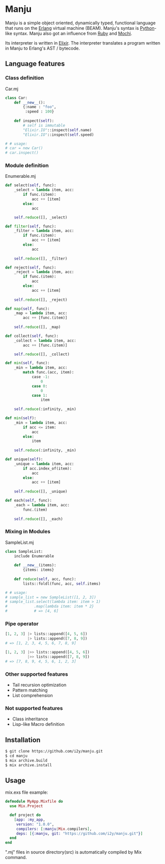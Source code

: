 # Manju
Manju is a simple object oriented, dynamically typed, functional language that runs on the [Erlang](http://www.erlang.org) virtual machine (BEAM).
Manju's syntax is [Python](https://www.python.org)-like syntax.
Manju also got an influence from [Ruby](https://www.ruby-lang.org) and [Mochi](https://github.com/i2y/mochi).

Its interpreter is written in [Elixir](http://elixir-lang.org). The interpreter translates a program written in Manju to Erlang's AST / bytecode.

## Language features
### Class definition
Car.mj
```python
class Car:
    def __new__():
        {:name : "foo",
         :speed : 100}
    
    def inspect(self):
        # self is immutable
        "Elixir.IO"::inspect(self.name)
        "Elixir.IO"::inspect(self.speed)

# # usage:
# car = new Car()
# car.inspect()
```

### Module definition
Enumerable.mj
```python
def select(self, func):
    _select = lambda item, acc:
        if func.(item):
            acc ++ [item]
        else:
            acc

    self.reduce([], _select)

def filter(self, func):
    _filter = lambda item, acc:
        if func.(item):
            acc ++ [item]
        else:
            acc
    
    self.reduce([], _filter)

def reject(self, func):
    _reject = lambda item, acc:
        if func.(item):
            acc
        else:
            acc ++ [item]
    
    self.reduce([], _reject)

def map(self, func):
    _map = lambda item, acc:
        acc ++ [func.(item)]
    
    self.reduce([], _map)

def collect(self, func):
    _collect = lambda item, acc:
        acc ++ [func.(item)]

    self.reduce([], _collect)

def min(self, func):
    _min = lambda item, acc:
        match func.(acc, item):
            case -1:
                0
            case 0:
                0
            case 1:
                item
    
    self.reduce(:infinity, _min)

def min(self):
    _min = lambda item, acc:
        if acc <= item:
            acc
        else:
            item
    
    self.reduce(:infinity, _min)

def unique(self):
    _unique = lambda item, acc:
        if acc.index_of(item):
            acc
        else:
            acc ++ [item]
    
    self.reduce([], _unique)

def each(self, func):
    _each = lambda item, acc:
        func.(item)
    
    self.reduce([], _each)
```

### Mixing in Modules
SampleList.mj
```python
class SampleList:
    include Enumerable
  
    def __new__(items):
        {items: items}
    
    def reduce(self, acc, func):
        lists::foldl(func, acc, self.items)

# # usage:
# sample_list = new SampleList([1, 2, 3])
# sample_list.select(lambda item: item > 1)
#            .map(lambda item: item * 2}
#            # => [4, 6]
```

### Pipe operator
```python
[1, 2, 3] |> lists::append([4, 5, 6])
          |> lists::append([7, 8, 9])
# => [1, 2, 3, 4, 5, 6, 7, 8, 9]

[1, 2, 3] |>> lists::append([4, 5, 6])
          |>> lists::append([7, 8, 9])
# => [7, 8, 9, 4, 5, 6, 1, 2, 3]
```

### Other supported features
- Tail recursion optimization
- Pattern matching
- List comprehension

### Not supported features
- Class inheritance
- Lisp-like Macro definition

## Installation
```sh
$ git clone https://github.com/i2y/manju.git
$ cd manju
$ mix archive.build
$ mix archive.install
```

## Usage
mix.exs file example:
```elixir
defmodule MyApp.Mixfile do
  use Mix.Project

  def project do
    [app: :my_app,
     version: "1.0.0",
     compilers: [:manju|Mix.compilers],
     deps: [{:manju, git: "https://github.com/i2y/manju.git"}]
  end
end
```
".mj" files in source directory(src) is automatically compiled by Mix command.
